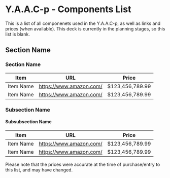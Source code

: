 <!-- ======================================== yaacp-components.md Start ======================================== -->


<!-- ------------------------------ Intro Start ------------------------------ -->

# Y.A.A.C-p - Components List

This is a list of all componenets used in the Y.A.A.C-p, as well as links and prices (when available).  This deck is currently in the planning stages, so this list is blank.

<!-- ------------------------------ Intro End ------------------------------ -->


<!-- ------------------------------ Section Start ------------------------------ -->

## Section Name

<!-- ++++++++++++++++++++ Subsection Start ++++++++++++++++++++ -->

### Section Name
Item|URL|Price
---|---|---
Item Name | https://www.amazon.com/ | $123,456,789.99
Item Name | https://www.amazon.com/ | $123,456,789.99

<!-- ++++++++++++++++++++ Subsection End ++++++++++++++++++++ -->

<!-- ++++++++++++++++++++ Subsection Start ++++++++++++++++++++ -->

### Subsection Name

#### Subsubsection Name
Item|URL|Price
---|---|---
Item Name | https://www.amazon.com/ | $123,456,789.99
Item Name | https://www.amazon.com/ | $123,456,789.99

<!-- ++++++++++++++++++++ Subsection End ++++++++++++++++++++ -->

<!-- ------------------------------Section End ------------------------------ -->


<!-- ------------------------------ Outro Start ------------------------------ -->

Please note that the prices were accurate at the time of purchase/entry to this list, and may have changed.

<!-- ------------------------------ Outro End ------------------------------ -->


<!-- ======================================== yaacp-components.md End ======================================== -->
